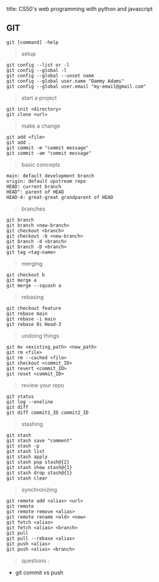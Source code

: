 title: CS50's web programming with python and javascript


## GIT

`git [command] -help`

 > setup
```git
git config --list or -l
git config --global -l
git config --global --unset name
git config --global user.name "Dammy Adams"
git config --global user.email "my-email@gmail.com"
```

> start a project
```git
git init <directory>
git clone <url>
```

> make a change
```git
git add <file>
git add .
git commit -m "commit message"
git commit -am "commit message"
```

> basic concepts
```git
main: default development branch
origin: default upstream repo
HEAD: current branch
HEAD^: parent of HEAD
HEAD-4: great-great grandparent of HEAD
```

> branches
```git
git branch
git branch <new-branch>
git checkout <branch>
git checkout -b <new-branch>
git branch -d <branch>
git branch -D <branch>
git tag <tag-name>
```

> merging
```git
git checkout b
git merge a
git merge --squash a
```

> rebasing
```git
git checkout feature
git rebase main
git rebase -i main
git rebase 0i Head-3
```

> undoing things
```git
git mv <existing_path> <new_path>
git rm <file>
git rm --cached <file>
git checkout <commit_ID>
git revert <commit_ID>
git reset <commit_ID>
```

> review your repo
```git
git status
git log --oneline
git diff
git diff commit1_ID commit2_ID
```

> stashing
```git
git stash
git stash save "comment"
git stash -p
git stash list
git stash apply
git stash pop stash@{2}
git stash show stash@{1}
git stash drop stash@{1}
git stash clear
```

> synchronizing
```git
git remote add <alias> <url>
git remote
git remote remove <alias>
git remote rename <old> <new>
git fetch <alias>
git fetch <alias> <branch>
git pull
git pull --rebase <alias>
git push <alias>
git push <alias> <branch>
```

> questions :
- git commit vs push




